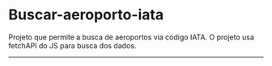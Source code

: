 # Buscar-aeroporto-iata
Projeto que permite a busca de aeroportos via código IATA. O projeto usa fetchAPI do JS para busca dos dados.
<hr>
